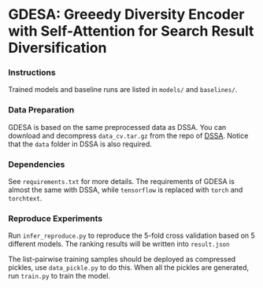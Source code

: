 # GDESA: Greeedy Diversity Encoder with Self-Attention for Search Result Diversification

### Instructions
Trained models and baseline runs are listed in `models/` and `baselines/`.



### Data Preparation
GDESA is based on the same preprocessed data as DSSA. You can download and decompress `data_cv.tar.gz` from the repo of [DSSA](https://github.com/jzbjyb/DSSA). Notice that the `data` folder in DSSA is also required.


### Dependencies
See `requirements.txt` for more details. The requirements of GDESA is almost the same with DSSA, while `tensorflow` is replaced with `torch` and `torchtext`.

### Reproduce Experiments
Run `infer_reproduce.py` to reproduce the 5-fold cross validation based on 5 different models. The ranking results will be written into `result.json`

The list-pairwise training samples should be deployed as compressed pickles, use `data_pickle.py` to do this. When all the pickles are generated, run `train.py` to train the model.

